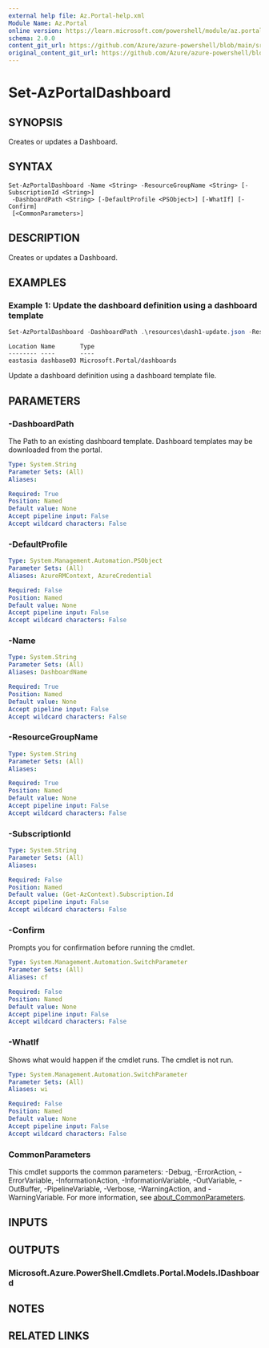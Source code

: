 ```yaml
---
external help file: Az.Portal-help.xml
Module Name: Az.Portal
online version: https://learn.microsoft.com/powershell/module/az.portal/set-azportaldashboard
schema: 2.0.0
content_git_url: https://github.com/Azure/azure-powershell/blob/main/src/Portal/Portal/help/Set-AzPortalDashboard.md
original_content_git_url: https://github.com/Azure/azure-powershell/blob/main/src/Portal/Portal/help/Set-AzPortalDashboard.md
---
```


# Set-AzPortalDashboard

## SYNOPSIS
Creates or updates a Dashboard.

## SYNTAX

```
Set-AzPortalDashboard -Name <String> -ResourceGroupName <String> [-SubscriptionId <String>]
 -DashboardPath <String> [-DefaultProfile <PSObject>] [-WhatIf] [-Confirm]
 [<CommonParameters>]
```

## DESCRIPTION
Creates or updates a Dashboard.

## EXAMPLES

### Example 1: Update the dashboard definition using a dashboard template
```powershell
Set-AzPortalDashboard -DashboardPath .\resources\dash1-update.json -ResourceGroupName my-rg -DashboardName dashbase03
```

```output
Location Name       Type
-------- ----       ----
eastasia dashbase03 Microsoft.Portal/dashboards
```

Update a dashboard definition using a dashboard template file.

## PARAMETERS

### -DashboardPath
The Path to an existing dashboard template.
Dashboard templates may be downloaded from the portal.

```yaml
Type: System.String
Parameter Sets: (All)
Aliases:

Required: True
Position: Named
Default value: None
Accept pipeline input: False
Accept wildcard characters: False
```

### -DefaultProfile

```yaml
Type: System.Management.Automation.PSObject
Parameter Sets: (All)
Aliases: AzureRMContext, AzureCredential

Required: False
Position: Named
Default value: None
Accept pipeline input: False
Accept wildcard characters: False
```

### -Name

```yaml
Type: System.String
Parameter Sets: (All)
Aliases: DashboardName

Required: True
Position: Named
Default value: None
Accept pipeline input: False
Accept wildcard characters: False
```

### -ResourceGroupName

```yaml
Type: System.String
Parameter Sets: (All)
Aliases:

Required: True
Position: Named
Default value: None
Accept pipeline input: False
Accept wildcard characters: False
```

### -SubscriptionId

```yaml
Type: System.String
Parameter Sets: (All)
Aliases:

Required: False
Position: Named
Default value: (Get-AzContext).Subscription.Id
Accept pipeline input: False
Accept wildcard characters: False
```

### -Confirm
Prompts you for confirmation before running the cmdlet.

```yaml
Type: System.Management.Automation.SwitchParameter
Parameter Sets: (All)
Aliases: cf

Required: False
Position: Named
Default value: None
Accept pipeline input: False
Accept wildcard characters: False
```

### -WhatIf
Shows what would happen if the cmdlet runs.
The cmdlet is not run.

```yaml
Type: System.Management.Automation.SwitchParameter
Parameter Sets: (All)
Aliases: wi

Required: False
Position: Named
Default value: None
Accept pipeline input: False
Accept wildcard characters: False
```

### CommonParameters
This cmdlet supports the common parameters: -Debug, -ErrorAction, -ErrorVariable, -InformationAction, -InformationVariable, -OutVariable, -OutBuffer, -PipelineVariable, -Verbose, -WarningAction, and -WarningVariable. For more information, see [about_CommonParameters](http://go.microsoft.com/fwlink/?LinkID=113216).

## INPUTS

## OUTPUTS

### Microsoft.Azure.PowerShell.Cmdlets.Portal.Models.IDashboard

## NOTES

## RELATED LINKS
